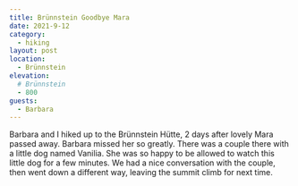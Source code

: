 ```yaml
---
title: Brünnstein Goodbye Mara
date: 2021-9-12
category:
  - hiking
layout: post
location:
  - Brünnstein
elevation:
  # Brünnstein
  - 800
guests:
  - Barbara
---
```


Barbara and I hiked up to the Brünnstein Hütte, 2 days after lovely Mara
passed away. Barbara missed her so greatly. There was a couple there with
a little dog named Vanilia. She was so happy to be allowed to watch this
little dog for a few minutes. We had a nice conversation with the couple,
then went down a different way, leaving the summit climb for next time.
